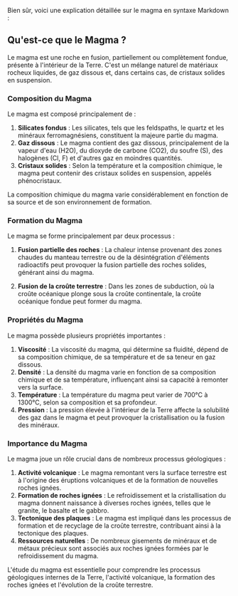 Bien sûr, voici une explication détaillée sur le magma en syntaxe Markdown :

## Qu'est-ce que le Magma ?

Le magma est une roche en fusion, partiellement ou complètement fondue, présente à l'intérieur de la Terre. C'est un mélange naturel de matériaux rocheux liquides, de gaz dissous et, dans certains cas, de cristaux solides en suspension.

### Composition du Magma

Le magma est composé principalement de :

1. **Silicates fondus** : Les silicates, tels que les feldspaths, le quartz et les minéraux ferromagnésiens, constituent la majeure partie du magma.
2. **Gaz dissous** : Le magma contient des gaz dissous, principalement de la vapeur d'eau (H2O), du dioxyde de carbone (CO2), du soufre (S), des halogènes (Cl, F) et d'autres gaz en moindres quantités.
3. **Cristaux solides** : Selon la température et la composition chimique, le magma peut contenir des cristaux solides en suspension, appelés phénocristaux.

La composition chimique du magma varie considérablement en fonction de sa source et de son environnement de formation.

### Formation du Magma

Le magma se forme principalement par deux processus :

1. **Fusion partielle des roches** : La chaleur intense provenant des zones chaudes du manteau terrestre ou de la désintégration d'éléments radioactifs peut provoquer la fusion partielle des roches solides, générant ainsi du magma.

2. **Fusion de la croûte terrestre** : Dans les zones de subduction, où la croûte océanique plonge sous la croûte continentale, la croûte océanique fondue peut former du magma.

### Propriétés du Magma

Le magma possède plusieurs propriétés importantes :

1. **Viscosité** : La viscosité du magma, qui détermine sa fluidité, dépend de sa composition chimique, de sa température et de sa teneur en gaz dissous.
2. **Densité** : La densité du magma varie en fonction de sa composition chimique et de sa température, influençant ainsi sa capacité à remonter vers la surface.
3. **Température** : La température du magma peut varier de 700°C à 1300°C, selon sa composition et sa profondeur.
4. **Pression** : La pression élevée à l'intérieur de la Terre affecte la solubilité des gaz dans le magma et peut provoquer la cristallisation ou la fusion des minéraux.

### Importance du Magma

Le magma joue un rôle crucial dans de nombreux processus géologiques :

1. **Activité volcanique** : Le magma remontant vers la surface terrestre est à l'origine des éruptions volcaniques et de la formation de nouvelles roches ignées.
2. **Formation de roches ignées** : Le refroidissement et la cristallisation du magma donnent naissance à diverses roches ignées, telles que le granite, le basalte et le gabbro.
3. **Tectonique des plaques** : Le magma est impliqué dans les processus de formation et de recyclage de la croûte terrestre, contribuant ainsi à la tectonique des plaques.
4. **Ressources naturelles** : De nombreux gisements de minéraux et de métaux précieux sont associés aux roches ignées formées par le refroidissement du magma.

L'étude du magma est essentielle pour comprendre les processus géologiques internes de la Terre, l'activité volcanique, la formation des roches ignées et l'évolution de la croûte terrestre.